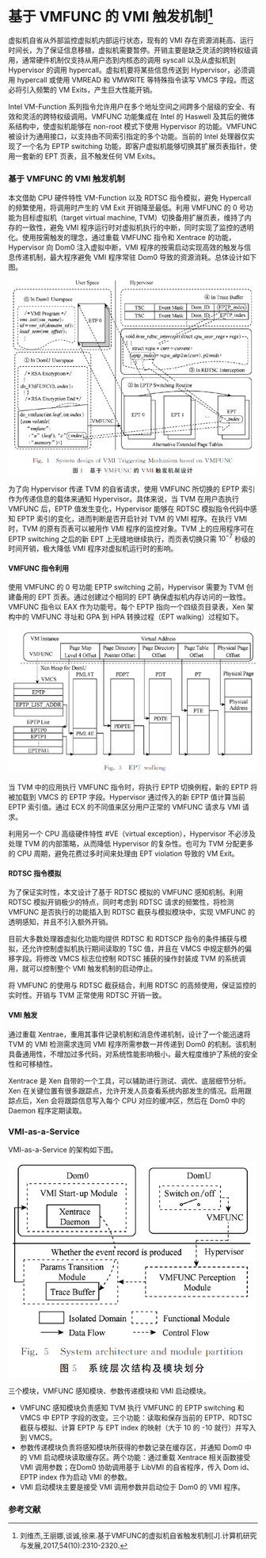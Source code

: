 # 基于 VMFUNC 的 VMI 触发机制[^1]

虚拟机自省从外部监控虚拟机内部运行状态，现有的 VMI 存在资源消耗高、运行时间长，为了保证信息移植，虚拟机需要暂停。开销主要是缺乏灵活的跨特权级调用，通常硬件机制仅支持从用户态到内核态的调用 syscall 以及从虚拟机到 Hypervisor 的调用 hypercall。虚拟机要将某些信息传送到 Hypervisor，必须调用 hypercall 或使用 VMREAD 和 VMWRITE 等特殊指令读写 VMCS 字段。而这必将引入频繁的 VM Exits，产生巨大性能开销。

Intel VM-Function 系列指令允许用户在多个地址空间之间跨多个层级的安全、有效和灵活的跨特权级调用。VMFUNC 功能集成在 Intel 的 Haswell 及其后的微体系结构中，使虚拟机能够在 non-root 模式下使用 Hypervisor 的功能。VMFUNC 被设计为通用接口，以支持由不同索引指定的多个功能。当前的 Intel 处理器仅实现了一个名为 EPTP switching 功能，即客户虚拟机能够切换其扩展页表指针，使用一套新的 EPT 页表，且不触发任何 VM Exits。

### 基于 VMFUNC 的 VMI 触发机制

本文借助 CPU 硬件特性 VM-Function 以及 RDTSC 指令模拟，避免 Hypercall 的频繁使用，将调用时产生的 VM Exit 开销降至最低。利用 VMFUNC 的 0 号功能为目标虚拟机（target virtual machine, TVM）切换备用扩展页表，维持了内存的一致性，避免 VMI 程序运行时对虚拟机执行的中断，同时实现了监控的透明化。使用按需触发的理念，通过重载 VMFUNC 指令和 Xentrace 的功能，Hypervisor 向 Dom0 注入虚拟中断，VMI 程序的按需启动实现高效的触发与信息传递机制，最大程序避免 VMI 程序常驻 Dom0 导致的资源消耗。总体设计如下图。

![](image-20210624000808358.png)

为了向 Hypervisor 传递 TVM 的自省请求，使用 VMFUNC 所切换的 EPTP 索引作为传递信息的载体来通知 Hypervisor。具体来说，当 TVM 在用户态执行 VMFUNC 后，EPTP 值发生变化，Hypervisor 能够在 RDTSC 模拟指令代码中感知 EPTP 索引的变化，进而判断是否开启针对 TVM 的 VMI 程序。在执行 VMI 时，TVM 的原有页表可以被用作 VMI 程序的监控对象。TVM 上的应用程序可在 EPTP switching 之后的新 EPT 上无缝地继续执行，而页表切换只需 $10^{-7}$ 秒级的时间开销，极大降低 VMI 程序对虚拟机运行时的影响。

#### VMFUNC 指令利用

使用 VMFUNC 的 0 号功能 EPTP switching 之前，Hypervisor 需要为 TVM 创建备用的 EPT 页表。通过创建过个相同的 EPT 确保虚拟机内存访问的一致性。VMFUNC 指令以 EAX 作为功能号。每个 EPTP 指向一个四级页目录表，Xen 架构中的 VMFUNC 寻址和 GPA 到 HPA 转换过程（EPT walking）过程如下。

![](image-20210624004936771.png)

当 TVM 中的应用执行 VMFUNC 指令时，将执行 EPTP 切换例程，新的 EPTP 将被加载到 VMCS 的 EPTP 字段。Hypervisor 通过传入的新 EPTP 值计算当前 EPTP 索引值。通过 ECX 的不同值来区分用户正常的 VMFUNC 请求与 VMI 请求。

利用另一个 CPU 高级硬件特性 #VE（virtual exception），Hypervisor 不必涉及处理 TVM 的内部策略，从而降低 Hypervisor 的复杂性。也可为 TVM 分配更多的 CPU 周期，避免花费过多时间来处理由 EPT violation 导致的 VM Exit。

#### RDTSC 指令模拟

为了保证实时性，本文设计了基于 RDTSC 模拟的 VMFUNC 感知机制。利用 RDTSC 模拟开销极少的特点，同时考虑到 RDTSC 请求的频繁性，将检测 VMFUNC 是否执行的功能插入到 RDTSC 截获与模拟模块中，实现 VMFUNC 的透明感知，并且不引入额外开销。

目前大多数处理器虚拟化功能均提供 RDTSC 和 RDTSCP 指令的条件捕获与模拟，还允许控制虚拟机执行期间读取的 TSC 值，并且在 VMCS 中规定额外的偏移字段。将修改 VMCS 标志位控制 RDTSC 捕获的操作封装成 TVM 的系统调用，就可以控制整个 VMI 触发机制的启动停止。

将 VMFUNC 的使用与 RDTSC 截获结合，利用 RDTSC 的高频使用，保证监控的实时性。开销与 TVM 正常使用 RDTSC 开销一致。

#### VMI 触发

通过重载 Xentrae，重用其事件记录机制和消息传递机制，设计了一个能迅速将 TVM 的 VMI 检测需求连同 VMI 程序所需参数一并传递到 Dom0 的机制。该机制具备通用性，不增加过多代码，对系统性能影响极小，最大程度维护了系统的安全性和可移植性。

Xentrace 是 Xen 自带的一个工具，可以辅助进行测试、调优、底层细节分析。Xen 在关键位置有很多跟踪点，允许开发人员查看系统内部发生的情况。启用跟踪点后，Xen 会将跟踪信息写入每个 CPU 对应的缓冲区，然后在 Dom0 中的 Daemon 程序定期读取。

### VMI-as-a-Service

VMI-as-a-Service 的架构如下图。

![](image-20210624012725468.png)

三个模块，VMFUNC 感知模块、参数传递模块和 VMI 启动模块。

- VMFUNC 感知模块负责感知 TVM 执行 VMFUNC 的 EPTP switching 和 VMCS 中 EPTP 字段的改变。三个功能：读取和保存当前的 EPTP、RDTSC 截获与模拟、计算 EPTP 与 EPT index 的映射（大于 10 的 -10 就行）并写入到 VMCS。
- 参数传递模块负责将感知模块所获得的参数记录在缓存区，并通知 Dom0 中的 VMI 启动模块读取缓存区。两个功能：通过重载 Xentrace 相关函数接受 VMI 调用参数；在Dom0 协助调用基于 LibVMI 的自省程序，传入 Dom id、EPTP index 作为启动 VMI 的参数。
- VMI 启动模块主要是接受 VMI 调用参数并启动位于 Dom0 的 VMI 程序。

### 参考文献

[^1]:刘维杰,王丽娜,谈诚,徐来.基于VMFUNC的虚拟机自省触发机制[J].计算机研究与发展,2017,54(10):2310-2320.


